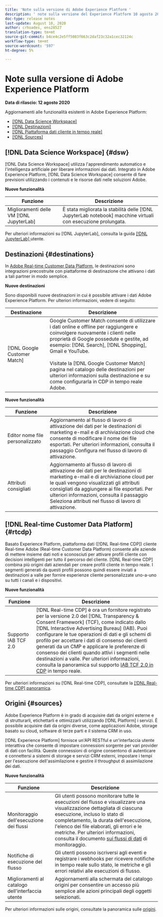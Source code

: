 ```yaml
---
title: 'Note sulla versione di Adobe Experience Platform '
description: ' note sulla versione del Experience Platform 10 agosto 2020'
doc-type: release notes
last-update: August 10, 2020
author: crhoades, ens28527
translation-type: tm+mt
source-git-commit: b4ce4c2e5ff5083f663c2daf23c32a1cec32124c
workflow-type: tm+mt
source-wordcount: '597'
ht-degree: 5%

---
```



# Note sulla versione di Adobe Experience Platform

**Data di rilascio: 12 agosto 2020**

Aggiornamenti alle funzionalità esistenti in Adobe Experience Platform:

- [[!DNL Data Science Workspace]](#dsw)
- [[!DNL Destinazioni]](#destinations)
- [[!DNL Piattaforma dati cliente in tempo reale]](#rtcdp)
- [[!DNL Sources]](#sources)

## [!DNL Data Science Workspace] {#dsw}

[!DNL Data Science Workspace] utilizza l&#39;apprendimento automatico e l&#39;intelligenza artificiale per liberare informazioni dai dati. Integrato in Adobe Experience Platform, [!DNL Data Science Workspace] consente di fare previsioni utilizzando i contenuti e le risorse dati nelle soluzioni  Adobe.

**Nuove funzionalità**

| Funzione | Descrizione |
| ------- | ----------- |
| Miglioramenti delle VM [!DNL JupyterLab] | È stata migliorata la stabilità delle [!DNL JupyterLab notebook] macchine virtuali con esecuzione prolungata. |

Per ulteriori informazioni su [!DNL JupyterLab], consulta la guida [[!DNL JupyterLab] ](../../data-science-workspace/jupyterlab/overview.md)utente.

## Destinazioni {#destinations}

In [Adobe Real-time Customer Data Platform](../../rtcdp/overview.md), le destinazioni sono integrazioni precostruite con piattaforme di destinazione che attivano i dati a tali partner in modo semplice.

**Nuove destinazioni**

Sono disponibili nuove destinazioni in cui è possibile attivare i dati Adobe Experience Platform. Per ulteriori informazioni, vedere di seguito:

| Destinazione | Descrizione |
|--- | ---|
| [!DNL Google Customer Match] | Google Customer Match consente di utilizzare i dati online e offline per raggiungere e coinvolgere nuovamente i clienti nelle proprietà di Google possedute e gestite, ad esempio: [!DNL Search], [!DNL Shopping], Gmail e YouTube. <br><br> Visitate la [!DNL Google Customer Match] pagina [](/help/rtcdp/destinations/google-customer-match-destination.md) nel catalogo delle destinazioni per ulteriori informazioni sulla destinazione e su come configurarla in CDP in tempo reale  Adobe. |

**Nuove funzionalità**

| Funzione | Descrizione |
|------- | -----------|
| Editor nome file personalizzato | Aggiornamento al flusso di lavoro di attivazione dei dati per le destinazioni di marketing e-mail e di archiviazione cloud che consente di modificare il nome dei file esportati. Per ulteriori informazioni, consulta il passaggio [](/help/rtcdp/destinations/activate-destinations.md#configure) Configura nel flusso di lavoro di attivazione. |
| Attributi consigliati | Aggiornamento al flusso di lavoro di attivazione dei dati per le destinazioni di marketing e-mail e di archiviazione cloud per le quali vengono visualizzati gli attributi consigliati da aggiungere ai file esportati. Per ulteriori informazioni, consulta il passaggio [](/help/rtcdp/destinations/activate-destinations.md#select-attributes) Seleziona attributi nel flusso di lavoro di attivazione. |

## [!DNL Real-time Customer Data Platform] {#rtcdp}

Basato  Experience Platform,  piattaforma dati ([!DNL Real-time CDP]) cliente Real-time Adobe (Real-time Customer Data Platform) consente alle aziende di mettere insieme dati noti e sconosciuti per attivare profili cliente con decisioni intelligenti per tutto il percorso del cliente. [!DNL Real-time CDP] combina più origini dati aziendali per creare profili cliente in tempo reale. I segmenti generati da questi profili possono quindi essere inviati a destinazioni a valle per fornire esperienze cliente personalizzate uno-a-uno su tutti i canali e i dispositivi.

**Nuove funzionalità**

| Funzione | Descrizione |
| ------- | ----------- |
| Supporto IAB TCF 2.0 | [!DNL Real-time CDP] è ora un fornitore registrato per la versione 2.0 del [!DNL Transparency & Consent Framework] (TCF), come indicato dallo [!DNL Interactive Advertising Bureau] (IAB). Puoi configurare le tue operazioni di dati e gli schemi di profilo per accettare i dati di consenso dei clienti generati da un CMP e applicare le preferenze di consenso dei clienti quando attivi i segmenti nelle destinazioni a valle. Per ulteriori informazioni, consulta la panoramica sul supporto [IAB TCF 2.0 in CDP](../../rtcdp/privacy/iab/overview.md) in tempo reale. |

Per ulteriori informazioni su [!DNL Real-time CDP], consultate la [[!DNL Real-time CDP] panoramica](../../rtcdp/overview.md).

## Origini {#sources}

Adobe Experience Platform è in grado di acquisire dati da origini esterne e di strutturarli, etichettarli e ottimizzarli utilizzando [!DNL Platform] i servizi. È possibile acquisire dati da origini diverse, come applicazioni  Adobe, storage basato su cloud, software di terze parti e il sistema CRM in uso.

[!DNL Experience Platform] fornisce un&#39;API RESTful e un&#39;interfaccia utente interattiva che consente di impostare connessioni sorgente per vari provider di dati con facilità. Queste connessioni di origine consentono di autenticare e connettersi a sistemi di storage e servizi CRM esterni, impostare i tempi per l&#39;esecuzione dell&#39;assimilazione e gestire il throughput di assimilazione dei dati.

**Nuove funzionalità**

| Funzione | Descrizione |
| ------- | ----------- |
| Monitoraggio dell&#39;esecuzione dei flussi | Gli utenti possono monitorare tutte le esecuzioni del flusso e visualizzare una visualizzazione dettagliata di ciascuna esecuzione, incluso lo stato di completamento, la durata dell&#39;esecuzione, l&#39;elenco dei file elaborati, gli errori e le metriche. Per ulteriori informazioni, consulta il documento [sui flussi di dati](../../sources/tutorials/ui/monitor.md) di monitoraggio. |
| Notifiche di esecuzione del flusso | Gli utenti possono iscriversi agli eventi e registrare i webhooks per ricevere notifiche in tempo reale sullo stato, le metriche e gli errori relativi alle esecuzioni di flusso. |
| Miglioramenti al catalogo dell&#39;interfaccia utente | Aggiornamenti alla schermata del catalogo origini per consentire un accesso più semplice alle azioni principali degli oggetti selezionati. |

Per ulteriori informazioni sulle origini, consultate la panoramica sulle [origini](../../sources/home.md).